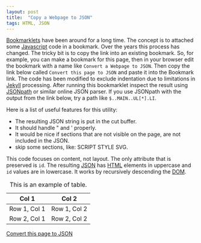 ```yaml
---
layout: post
title:  "Copy a Webpage to JSON"
tags: HTML, JSON
---
```


[Bookmarklets][BM] have been around for a long time. The concept is to attached some [Javascript][JS] code in a bookmark. Over the years this process has changed. The tricky bit is to copy the link into an existing bookmark. So, for example, you can make a bookmark for this page, then in your browser edit the bookmark with a name like `Convert a Webpage to JSON`. Then copy the link below called `Convert this page to JSON` and paste it into the Bookmark link. The code has been modified to exclude indentation due to limitations in [Jekyll][Jekyll] processing. After running this bookmarklet inspect the result using [JSONpath][JSONpath] or similar online JSON parser. If you use JSONpath with the output from the link below, try a path like `$..MAIN..UL[*].LI`.

Here is a list of useful features for this utility:
- The resulting JSON string is put in the cut buffer.
- It should handle " and ' properly.
- It would be nice if sections that are not visible on the page, are not included in the JSON.
- skip some sections, like: SCRIPT STYLE SVG.

This code focuses on content, not layout. The only attribute that is preserved is `id`. The resulting [JSON][JSON] has [HTML][HTML] elements in uppercase and `id` values are in lowercase. It works by recursively descending the [DOM][DOM].

<p style="display:none">This is a non-displayed paragraph</p>

<table id="2x2">
<caption>This is an example of table.</caption>
<thead><tr><th>Col 1</th><th>Col 2</th></tr></thead>
<tbody>
<tr><td>Row 1, Col 1</td><td>Row 1, Col 2</td></tr>
<tr><td>Row 2, Col 1</td><td>Row 2, Col 2</td></tr>
</tbody>
</table>

<a href="javascript:(() => {function b(n) {
  const d = String.fromCharCode(34);
  const x = ' SCRIPT NOSCRIPT STYLE SVG';
  var l, r, t,
  q = (s) => d + s + d,
  u = (s) => s.substring(1, s.length-1),
  s = (a) => a.length > 1 ? ('[' + a.join(',') + ']') : a[0],
  c = (k, v) => d + k + d + ':' + v,
  i = (c, t, f) => c ? t : f;
  if (n == null)
    r = '{' + c('PAGE', '{' + [c('VERSION',1),c('URL', q(location.href)), c('TIME', Date.now()),
              u(b(document.head)), u(b(document.body))].join(',') + '}') + '}';
  else if (n.nodeType == Node.ELEMENT_NODE) {
    if (n.style.display != 'none' && n.hasChildNodes()) {
      l = n.nodeName.toUpperCase();
      if (x.search(' ' + l) == -1) {
        t = []; for (const c of n.childNodes) t.push(b(c)); t = t.filter(Boolean);
        r = l + i(n.hasAttribute('id'), ' ' + n.id, '');
        r = i(t.length > 0, '{' + c(r, s(t)) + '}', q(r));
      }
    }
  } else if (n.nodeType == Node.TEXT_NODE) {
    t = n.textContent.replace(/\s\s+/g, ' ').trim().replace(new RegExp(d, 'g'), '\\' + d);
    if (t != '') r = q(t);
  }
  return r;
}
navigator.clipboard.writeText(b())})();">Convert this page to JSON</a>

[BM]: https://en.wikipedia.org/wiki/Bookmarklet
[JS]: https://en.wikipedia.org/wiki/JavaScript
[JSON]: https://www.json.org
[HTML]: https://en.wikipedia.org/wiki/HTML
[DOM]: https://en.wikipedia.org/wiki/Document_Object_Model
[Jekyll]: https://en.wikipedia.org/wiki/Jekyll_(software)
[JSONpath]: https://jsonpath.com/
